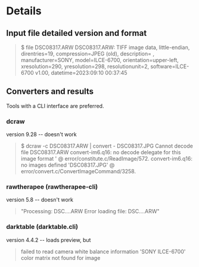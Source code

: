 # Details

## Input file detailed version and format
 >$ file DSC08317.ARW
 >DSC08317.ARW: TIFF image data, little-endian, direntries=19, compression=JPEG (old), 
 >description=                               , manufacturer=SONY, model=ILCE-6700, 
 >orientation=upper-left, xresolution=290, yresolution=298, resolutionunit=2, 
 >software=ILCE-6700 v1.00, datetime=2023:09:10 00:37:45

## Converters and results
Tools with a CLI interface are preferred.

### dcraw
version 9.28 -- doesn't work
 >$ dcraw -c DSC08317.ARW | convert - DSC08317.JPG
 >Cannot decode file DSC08317.ARW
 >convert-im6.q16: no decode delegate for this image format ' @ error/constitute.c/ReadImage/572.
 >convert-im6.q16: no images defined 'DSC08317.JPG' @ error/convert.c/ConvertImageCommand/3258.

### rawtherapee (rawtherapee-cli)
version 5.8 -- doesn't work
 >"Processing: DSC....ARW
 >Error loading file: DSC....ARW"

### darktable (darktable.cli)
version 4.4.2 -- loads preview, but 
 >failed to read camera white balance information
 >'SONY ILCE-6700' color matrix not found for image
